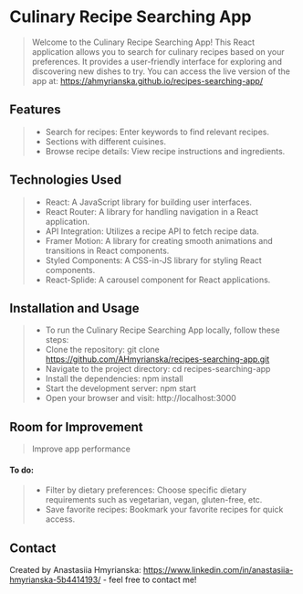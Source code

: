 # Culinary Recipe Searching App
> Welcome to the Culinary Recipe Searching App! This React application allows you to search for culinary recipes based on your preferences. It provides a user-friendly interface for exploring and discovering new dishes to try. You can access the live version of the app at: https://ahmyrianska.github.io/recipes-searching-app/

## Features
> - Search for recipes: Enter keywords to find relevant recipes.
> - Sections with different cuisines.
> - Browse recipe details: View recipe instructions and ingredients.

## Technologies Used
> - React: A JavaScript library for building user interfaces.
> - React Router: A library for handling navigation in a React application.
> - API Integration: Utilizes a recipe API to fetch recipe data.
> - Framer Motion: A library for creating smooth animations and transitions in React components.
> - Styled Components: A CSS-in-JS library for styling React components.
> - React-Splide: A carousel component for React applications.

## Installation and Usage
> - To run the Culinary Recipe Searching App locally, follow these steps:
> - Clone the repository: git clone https://github.com/AHmyrianska/recipes-searching-app.git
> - Navigate to the project directory: cd recipes-searching-app
> - Install the dependencies: npm install
> - Start the development server: npm start
> - Open your browser and visit: http://localhost:3000

## Room for Improvement
> Improve app performance

#### To do:
> - Filter by dietary preferences: Choose specific dietary requirements such as vegetarian, vegan, gluten-free, etc.
> - Save favorite recipes: Bookmark your favorite recipes for quick access.

## Contact
Created by Anastasiia Hmyrianska: https://www.linkedin.com/in/anastasiia-hmyrianska-5b4414193/ - feel free to contact me!
